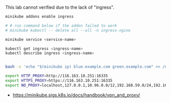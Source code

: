 
This lab cannot verified due to the lack of "ingress".

```sh
minikube addons enable ingress

# # run command below if the addon failed to work
# minikube kubectl -- delete all --all -n ingress-nginx

minikube service <service-name>

kubectl get ingress <ingress-name>
kubectl describe ingress <ingress-name>


bash -c 'echo "$(minikube ip) blue.example.com green.example.com" >> /etc/hosts'
```

```sh
export HTTP_PROXY=http://116.163.10.251:16335
export HTTPS_PROXY=https://116.163.10.251:16335
export NO_PROXY=localhost,127.0.0.1,10.96.0.0/12,192.168.59.0/24,192.168.39.0/24
```


- https://minikube.sigs.k8s.io/docs/handbook/vpn_and_proxy/
